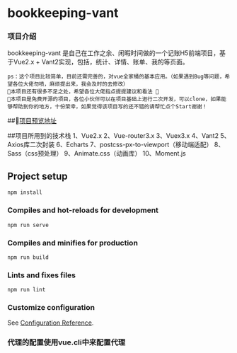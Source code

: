 # bookkeeping-vant

### 项目介绍
bookkeeping-vant 是自己在工作之余、闲暇时间做的一个记账H5前端项目，基于Vue2.x + Vant2实现，包括，统计、详情、账单、我的等页面。
```
ps：这个项目比较简单，目前还需完善的，对vue全家桶的基本应用。（如果遇到Bug等问题，希望各位大佬勿喷，麻烦提出来，我会及时的去修改）
📌本项目还有很多不足之处，希望各位大佬指点提提建议和看法 👀️
🔑本项目是免费开源的项目，各位小伙伴可以在项目基础上进行二次开发，可以clone，如果能够帮助到你的地方，十份荣幸，如果觉得该项目写的还不错的请帮忙点个Start谢谢！
```
##🚀️[项目预览地址](www.baidu.com)

##项目所用到的技术栈
  1、Vue2.x
  2、Vue-router3.x
  3、Vuex3.x
  4、Vant2
  5、Axios库二次封装
  6、Echarts
  7、postcss-px-to-viewport（移动端适配）
  8、Sass（css预处理）
  9、Animate.css（动画库）
  10、Moment.js

## Project setup
```
npm install
```

### Compiles and hot-reloads for development
```
npm run serve
```

### Compiles and minifies for production
```
npm run build
```

### Lints and fixes files
```
npm run lint
```

### Customize configuration
See [Configuration Reference](https://cli.vuejs.org/config/).

### 代理的配置使用vue.cli中来配置代理

